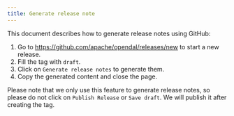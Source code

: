 ```yaml
---
title: Generate release note
---
```


This document describes how to generate release notes using GitHub:

1. Go to https://github.com/apache/opendal/releases/new to start a new release.
2. Fill the tag with `draft`.
3. Click on `Generate release notes` to generate them.
4. Copy the generated content and close the page.

Please note that we only use this feature to generate release notes, so please do not click on `Publish Release` or `Save draft`. We will publish it after creating the tag.
